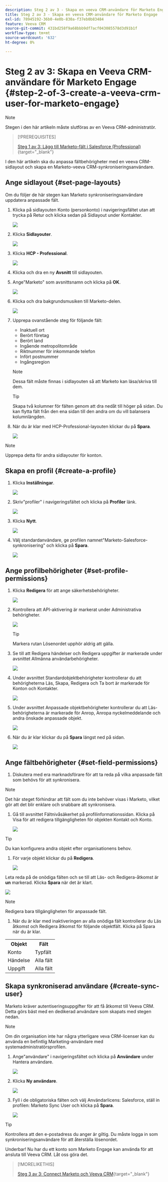 ```yaml
---
description: Steg 2 av 3 - Skapa en veeva CRM-användare för Marketo Engage - Marketo Docs - Produktdokumentation
title: Steg 2 av 3 - Skapa en veeva CRM-användare för Marketo Engage
exl-id: 78945192-36b0-4e0b-830a-f37eb0b83484
feature: Veeva CRM
source-git-commit: 431bd258f9a68bbb9df7acf043085578d3d91b1f
workflow-type: tm+mt
source-wordcount: '632'
ht-degree: 0%

---
```


# Steg 2 av 3: Skapa en Veeva CRM-användare för Marketo Engage {#step-2-of-3-create-a-veeva-crm-user-for-marketo-engage}

>[!NOTE]
>
>Stegen i den här artikeln måste slutföras av en Veeva CRM-administratör.

>[!PREREQUISITES]
>
>[Steg 1 av 3: Lägg till Marketo-fält i Salesforce (Professional)](/help/marketo/product-docs/crm-sync/veeva-crm-sync/setup/step-1-of-3-add-marketo-fields-to-veeva-crm.md){target="_blank"}

I den här artikeln ska du anpassa fältbehörigheter med en veeva CRM-sidlayout och skapa en Marketo-veeva CRM-synkroniseringsanvändare.

## Ange sidlayout {#set-page-layouts}

Om du följer de här stegen kan Marketo synkroniseringsanvändare uppdatera anpassade fält.

1. Klicka på sidlayouten Konto (personkonto) i navigeringsfältet utan att trycka på Retur och klicka sedan på Sidlayout under Kontakter.

   ![](assets/step-2-of-3-create-a-veeva-crm-user-1.png)

1. Klicka **Sidlayouter**.

   ![](assets/step-2-of-3-create-a-veeva-crm-user-2.png)

1. Klicka **HCP - Professional**.

   ![](assets/step-2-of-3-create-a-veeva-crm-user-3.png)

1. Klicka och dra en ny **Avsnitt** till sidlayouten.

1. Ange&quot;Marketo&quot; som avsnittsnamn och klicka på **OK**.

   ![](assets/step-2-of-3-create-a-veeva-crm-user-4.png)

1. Klicka och dra bakgrundsmusiken till Marketo-delen.

   ![](assets/step-2-of-3-create-a-veeva-crm-user-5.png)

1. Upprepa ovanstående steg för följande fält:

   * Inaktuell ort
   * Berört företag
   * Berört land
   * Ingående metropolitområde
   * Riktnummer för inkommande telefon
   * Infört postnummer
   * Ingångsregion

   >[!NOTE]
   >
   >Dessa fält måste finnas i sidlayouten så att Marketo kan läsa/skriva till dem.

   >[!TIP]
   >
   >Skapa två kolumner för fälten genom att dra nedåt till höger på sidan. Du kan flytta fält från den ena sidan till den andra om du vill balansera kolumnlängden.

1. När du är klar med HCP-Professional-layouten klickar du på **Spara**.

   ![](assets/step-2-of-3-create-a-veeva-crm-user-6.png)

>[!NOTE]
>
>Upprepa detta för andra sidlayouter för konton.

## Skapa en profil {#create-a-profile}

1. Klicka **Inställningar**.

   ![](assets/step-2-of-3-create-a-veeva-crm-user-7.png)

1. Skriv&quot;profiler&quot; i navigeringsfältet och klicka på **Profiler** länk.

   ![](assets/step-2-of-3-create-a-veeva-crm-user-8.png)

1. Klicka **Nytt**.

   ![](assets/step-2-of-3-create-a-veeva-crm-user-9.png)

1. Välj standardanvändare, ge profilen namnet&quot;Marketo-Salesforce-synkronisering&quot; och klicka på **Spara**.

   ![](assets/step-2-of-3-create-a-veeva-crm-user-10.png)

## Ange profilbehörigheter {#set-profile-permissions}

1. Klicka **Redigera** för att ange säkerhetsbehörigheter.

   ![](assets/step-2-of-3-create-a-veeva-crm-user-11.png)

1. Kontrollera att API-aktivering är markerat under Administrativa behörigheter.

   ![](assets/step-2-of-3-create-a-veeva-crm-user-12.png)

   >[!TIP]
   >
   >Markera rutan Lösenordet upphör aldrig att gälla.

1. Se till att Redigera händelser och Redigera uppgifter är markerade under avsnittet Allmänna användarbehörigheter.

   ![](assets/step-2-of-3-create-a-veeva-crm-user-13.png)

1. Under avsnittet Standardobjektbehörigheter kontrollerar du att behörigheterna Läs, Skapa, Redigera och Ta bort är markerade för Konton och Kontakter.

   ![](assets/step-2-of-3-create-a-veeva-crm-user-14.png)

1. Under avsnittet Anpassade objektbehörigheter kontrollerar du att Läs-behörigheterna är markerade för Anrop, Anropa nyckelmeddelande och andra önskade anpassade objekt.

   ![](assets/step-2-of-3-create-a-veeva-crm-user-15.png)

1. När du är klar klickar du på **Spara** längst ned på sidan.

   ![](assets/step-2-of-3-create-a-veeva-crm-user-16.png)

## Ange fältbehörigheter {#set-field-permissions}

1. Diskutera med era marknadsförare för att ta reda på vilka anpassade fält som behövs för att synkronisera.

>[!NOTE]
>
>Det här steget förhindrar att fält som du inte behöver visas i Marketo, vilket gör att det blir enklare och snabbare att synkronisera.

1. Gå till avsnittet Fältnivåsäkerhet på profilinformationssidan. Klicka på Visa för att redigera tillgängligheten för objekten Kontakt och Konto.

   ![](assets/step-2-of-3-create-a-veeva-crm-user-17.png)

>[!TIP]
>
>Du kan konfigurera andra objekt efter organisationens behov.

1. För varje objekt klickar du på **Redigera**.

   ![](assets/step-2-of-3-create-a-veeva-crm-user-18.png)

Leta reda på de onödiga fälten och se till att Läs- och Redigera-åtkomst är **un** markerad. Klicka **Spara** när det är klart.

![](assets/step-2-of-3-create-a-veeva-crm-user-19.png)

>[!NOTE]
>
>Redigera bara tillgängligheten för anpassade fält.

1. När du är klar med inaktiveringen av alla onödiga fält kontrollerar du Läs åtkomst och Redigera åtkomst för följande objektfält. Klicka på Spara när du är klar.

<table>
 <tbody>
  <tr>
   <th>Objekt
   <th>Fält
  </tr>
  <tr>
   <td>Konto</td>
   <td>Typfält</td>
  </tr>
  <tr>
   <td>Händelse</td>
   <td>Alla fält</td>
  </tr>
  <tr>
   <td>Uppgift</td>
   <td>Alla fält</td>
  </tr>
 </tbody>
</table>

## Skapa synkroniserad användare {#create-sync-user}

Marketo kräver autentiseringsuppgifter för att få åtkomst till Veeva CRM. Detta görs bäst med en dedikerad användare som skapats med stegen nedan.

>[!NOTE]
>
>Om din organisation inte har några ytterligare veva CRM-licenser kan du använda en befintlig Marketing-användare med systemadministratörsprofilen.

1. Ange&quot;användare&quot; i navigeringsfältet och klicka på **Användare** under Hantera användare.

   ![](assets/step-2-of-3-create-a-veeva-crm-user-20.png)

1. Klicka **Ny användare**.

   ![](assets/step-2-of-3-create-a-veeva-crm-user-21.png)

1. Fyll i de obligatoriska fälten och välj Användarlicens: Salesforce, ställ in profilen: Marketo Sync User och klicka på **Spara**.

   ![](assets/step-2-of-3-create-a-veeva-crm-user-22.png)

>[!TIP]
>
>Kontrollera att den e-postadress du anger är giltig. Du måste logga in som synkroniseringsanvändare för att återställa lösenordet.

Underbar! Nu har du ett konto som Marketo Engage kan använda för att ansluta till Veeva CRM. Låt oss göra det.

>[!MORELIKETHIS]
>
>[Steg 3 av 3: Connect Marketo och Veeva CRM](/help/marketo/product-docs/crm-sync/veeva-crm-sync/setup/step-3-of-3-connect-marketo-engage-and-veeva-crm.md){target="_blank"}
